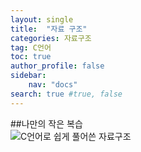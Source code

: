 ```yaml
---
layout: single
title:  "자료 구조"
categories: 자료구조
tag: C언어
toc: true
author_profile: false
sidebar:
    nav: "docs"
search: true #true, false
---
```


##나만의 작은 복습  
![C언어로 쉽게 풀어쓴 자료구조]({{site.url}}/images/DataStructure.jpg)
